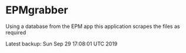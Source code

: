 # EPMgrabber
Using a database from the EPM app this application scrapes the files as required


Latest backup: Sun Sep 29 17:08:01 UTC 2019
